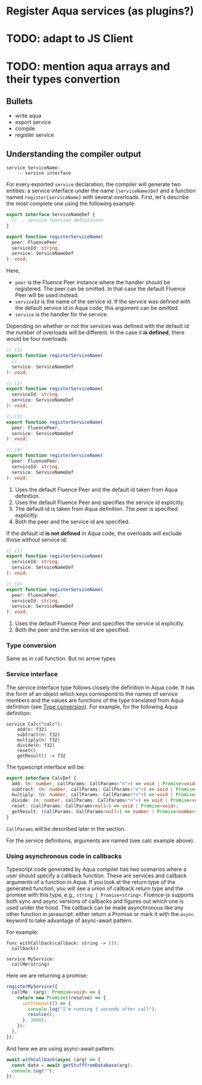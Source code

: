 # Register Aqua services (as plugins?)

# TODO: adapt to JS Client

# TODO: mention aqua arrays and their types convertion

## Bullets

- write aqua
- export service
- compile
- register service

## Understanding the compiler output

```aqua
service ServiceName:
    -- service interface
```

For every exported `service` declaration, the compiler will generate two entities: a service interface under the name `{serviceName}Def` and a function named `register{serviceName}` with several overloads. First, let's describe the most complete one using the following example:

```typescript
export interface ServiceNameDef {
  //... service function definitions
}

export function registerServiceName(
  peer: FluencePeer,
  serviceId: string,
  service: ServiceNameDef
): void;
```

Here,

- `peer` is the Fluence Peer instance where the handler should be registered. The peer can be omitted. In that case the default Fluence Peer will be used instead.
- `serviceId` is the name of the service id. If the service was defined with the default service id in Aqua code, this argument can be omitted.
- `service` is the handler for the service.

Depending on whether or not the services was defined with the default id the number of overloads will be different. In the case it **is defined**, there would be four overloads:

```typescript
// (1)
export function registerServiceName(
  //
  service: ServiceNameDef
): void;

// (2)
export function registerServiceName(
  serviceId: string,
  service: ServiceNameDef
): void;

// (3)
export function registerServiceName(
  peer: FluencePeer,
  service: ServiceNameDef
): void;

// (4)
export function registerServiceName(
  peer: FluencePeer,
  serviceId: string,
  service: ServiceNameDef
): void;
```

1. Uses the default Fluence Peer and the default id taken from Aqua definition.
2. Uses the default Fluence Peer and specifies the service id explicitly.
3. The default id is taken from Aqua definition. The peer is specified explicitly.
4. Both the peer and the service id are specified.

If the default id **is not defined** in Aqua code, the overloads will exclude those without service id:

```typescript
// (1)
export function registerServiceName(
  serviceId: string,
  service: ServiceNameDef
): void;

// (2)
export function registerServiceName(
  peer: FluencePeer,
  serviceId: string,
  service: ServiceNameDef
): void;
```

1. Uses the default Fluence Peer and specifies the service id
   explicitly.
2. Both the peer and the service id are specified.

### Type conversion

Same as in call function. But no arrow types

### Service interface

The service interface type follows closely the definition in Aqua code. It has the form of an object which keys correspond to the names of service members and the values are functions of the type translated from Aqua definition (see [Type conversion](#type-conversion)). For example, for the following Aqua definition:

```aqua
service Calc("calc"):
    add(n: f32)
    subtract(n: f32)
    multiply(n: f32)
    divide(n: f32)
    reset()
    getResult() -> f32
```

The typescript interface will be:

```typescript
export interface CalcDef {
  add: (n: number, callParams: CallParams<"n">) => void | Promise<void>;
  subtract: (n: number, callParams: CallParams<"n">) => void | Promise<void>;
  multiply: (n: number, callParams: CallParams<"n">) => void | Promise<void>;
  divide: (n: number, callParams: CallParams<"n">) => void | Promise<void>;
  reset: (callParams: CallParams<null>) => void | Promise<void>;
  getResult: (callParams: CallParams<null>) => number | Promise<number>;
}
```

`CallParams` will be described later in the section.

For the service definitions, arguments are named (see calc example above).

### Using asynchronous code in callbacks

Typescript code generated by Aqua compiler has two scenarios where a user should specify a callback function. These are services and callback arguments of a function in Aqua. If you look at the return type of the generated function, you will see a union of callback return type and the promise with this type, e.g., `string | Promise<string>`. Fluence-js supports both sync and async versions of callbacks and figures out which one is used under the hood. The callback can be made asynchronous like any other function in javascript: either return a Promise or mark it with the `async` keyword to take advantage of async-await pattern.

For example:

```aqua
func withCallback(callback: string -> ()):
  callback()

service MyService:
  callMe(string)
````

Here we are returning a promise:

```typescript
registerMyService({
  callMe: (arg): Promise<void> => {
    return new Promise((resolve) => {
      setTimeout(() => {
        console.log("I'm running 3 seconds after call");
        resolve();
      }, 3000);
    });
  },
});
```

And here we are using async-await pattern:

```typescript
await withCallback(async (arg) => {
  const data = await getStuffFromDatabase(arg);
  console.log("");
});
```
